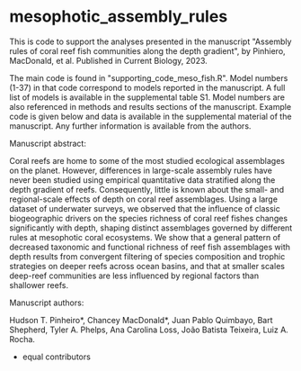 # mesophotic_assembly_rules
This is code to support the analyses presented in the manuscript 
"Assembly rules of coral reef fish communities along the depth gradient", 
by Pinhiero, MacDonald, et al. 
Published in Current Biology, 2023.

The main code is found in "supporting_code_meso_fish.R".
Model numbers (1-37) in that code correspond to models reported in the manuscript.
A full list of models is available in the supplemental table S1. 
Model numbers are also referenced in methods and results sections of the manuscript.
Example code is given below and data is available in the supplemental material of the manuscript.
Any further information is available from the authors.

Manuscript abstract:

Coral reefs are home to some of the most studied ecological assemblages on the planet. 
However, differences in large-scale assembly rules have never been studied using empirical quantitative data stratified along the depth gradient of reefs. 
Consequently, little is known about the small- and regional-scale effects of depth on coral reef assemblages. 
Using a large dataset of underwater surveys, we observed that the influence of classic biogeographic drivers on the species richness of coral reef fishes changes significantly with depth, 
shaping distinct assemblages governed by different rules at mesophotic coral ecosystems. 
We show that a general pattern of decreased taxonomic and functional richness of reef fish assemblages with depth results from convergent filtering of species composition and trophic strategies on deeper reefs across ocean basins, and that at smaller scales deep-reef communities are less influenced by regional factors than shallower reefs.

Manuscript authors:

Hudson T. Pinheiro*, Chancey MacDonald*, Juan Pablo Quimbayo, Bart Shepherd, Tyler A. Phelps, Ana Carolina Loss, João Batista Teixeira, Luiz A. Rocha.
* equal contributors

